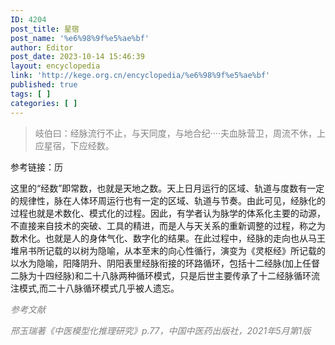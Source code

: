 ```yaml
---
ID: 4204
post_title: 星宿
post_name: '%e6%98%9f%e5%ae%bf'
author: Editor
post_date: 2023-10-14 15:46:39
layout: encyclopedia
link: 'http://kege.org.cn/encyclopedia/%e6%98%9f%e5%ae%bf'
published: true
tags: [ ]
categories: [ ]
---
```

<blockquote><span style="color: #808080;">岐伯曰：经脉流行不止，与天同度，与地合纪····夫血脉营卫，周流不休，上应星宿，下应经数。</span></blockquote>
参考链接：历

这里的“经数”即常数，也就是天地之数。天上日月运行的区域、轨道与度数有一定的规律性，脉在人体环周运行也有一定的区域、轨道与节奏。由此可见，经脉化的过程也就是术数化、模式化的过程。因此，有学者认为脉学的体系化主要的动源，不直接来自技术的突破、工具的精进，而是人与天关系的重新调整的过程，称之为数术化。也就是人的身体气化、数字化的结果。在此过程中，经脉的走向也从马王堆帛书所记载的以树为隐喻，从本至末的向心性循行，演变为《灵枢经》所记载的以水为隐喻，阳降阴升、阴阳表里经脉衔接的环路循环，包括十二经脉(加上任督二脉为十四经脉)和二十八脉两种循环模式，只是后世主要传承了十二经脉循环流注模式,而二十八脉循环模式几乎被人遗忘。

<span style="color: #808080;"><em>参考文献</em></span>

<span style="color: #808080;"><em>邢玉瑞著《中医模型化推理研究》p.77，中国中医药出版社，2021年5月第1版</em></span>